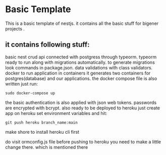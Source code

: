 # Basic Template

This is a basic template of nestjs. it contains all the basic stuff for bigener projects .

## it contains following stuff:

basic nest crud api connected with postgress through typeorm.
typeorm ready to run along with migrations automatically. to generate migrations look commands in package.json.
data validations with class validators.
docker to run application in containers it generates two containers for postgres(database) and our applications.
the docker compose file is also written just run:

```
sudo docker-compose up
```

the basic authentication is also applied with json web tokens.
passwords are encrypted with bcrypt.
also ready to be deployed to heroku just create app on heroku set environment variables and hit:

```
git push heroku branch_name:main
```

make shore to install heroku cli first

do visit ormconfig.js file before pushing to heroku you need to make a little change there. which is mentioned there
